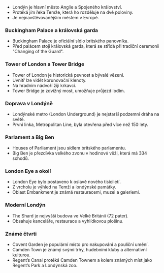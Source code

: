- Londýn je hlavní město Anglie a Spojeného království.
- Protéká jím řeka Temže, která ho rozděluje na dvě poloviny.
- Je nejnavštěvovanějším městem v Evropě.
### Buckingham Palace a královská garda
- Buckingham Palace je oficiální sídlo britského panovníka.
- Před palácem stojí královská garda, která se střídá při tradiční ceremonii "Changing of the Guard".
### Tower of London a Tower Bridge
- Tower of London je historická pevnost a bývalé vězení.
- Uvnitř lze vidět korunovační klenoty.
- Na hradním nádvoří žijí krkavci.
- Tower Bridge je zdvižný most, umožňuje průjezd lodím.
### Doprava v Londýně
- Londýnské metro (London Underground) je nejstarší podzemní dráha na světě.
- První linka, Metropolitan Line, byla otevřena před více než 150 lety.
### Parlament a Big Ben
- Houses of Parliament jsou sídlem britského parlamentu.
- Big Ben je přezdívka velkého zvonu v hodinové věži, která má 334 schodů.
### London Eye a okolí
- London Eye bylo postaveno k oslavě nového tisíciletí.
- Z vrcholu je výhled na Temži a londýnské památky.
- Oblast Embankment je známá restauracemi, muzei a galeriemi.
### Moderní Londýn
- The Shard je nejvyšší budova ve Velké Británii (72 pater).
- Obsahuje kanceláře, restaurace a vyhlídkovou plošinu.
### Známé čtvrti
- Covent Garden je populární místo pro nakupování a pouliční umění.
- Camden Town je známý svými trhy, hudebními kluby a alternativní kulturou.
- Regent’s Canal protéká Camden Townem a kolem známých míst jako Regent’s Park a Londýnská zoo.